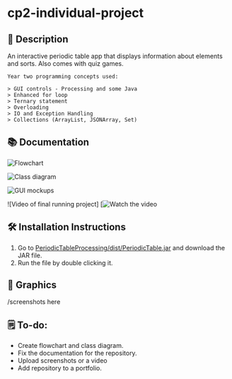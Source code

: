 # cp2-individual-project

## 📝 Description

An interactive periodic table app that displays information about elements and sorts. Also comes with quiz games.

``` 
Year two programming concepts used:

> GUI controls - Processing and some Java
> Enhanced for loop
> Ternary statement
> Overloading
> IO and Exception Handling
> Collections (ArrayList, JSONArray, Set)
```

## 📚 Documentation

![Flowchart]()

![Class diagram](https://lucid.app/publicSegments/view/9db773ab-90ec-4542-96d2-b67196006d2f)

![GUI mockups]()

![Video of final running project]
[![Watch the video]()

## 🛠️ Installation Instructions

1. Go to [PeriodicTableProcessing/dist/PeriodicTable.jar](https://github.com/9661328/cp2-individual-project/blob/main/PerioidicTable/dist/Periodic%20Table.jar) and download the JAR file.
2. Run the file by double clicking it.


## 📸 Graphics

/screenshots here

## 🗒️ To-do: 

+ Create flowchart and class diagram.
+ Fix the documentation for the repository.
+ Upload screenshots or a video
+ Add repository to a portfolio.
